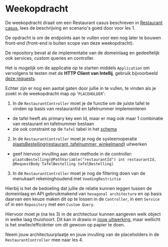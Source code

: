 # Weekopdracht

De weekopdracht draait om een Restaurant casus beschreven in [Restaurant casus](documentatie/restaurant-casus.md), lees de beschrijving en scenario's goed door voor les 1.

De opdracht is om de endpoints aan te vullen voor een nog later te bouwen front-end (front-end is buiten scope van deze weekopdracht).

De repository bevat al de implementatie van de domeinlaag en gedeeltelijk ook services, custom queries en controller.

Het is mogelijk om de applicatie op te starten middels `Application` om vervolgens te testen met de **HTTP Client van Intellij**, gebruik bijvoorbeeld [deze requests](request.http).

Echter zijn er nog een aantal gaten door jullie in te vullen, te vinden als je zoekt in de weekopdracht map op '`PLACEHOLDER`':

1. In de `RestaurantController` moet je de functie om de juiste tafel te vinden op basis van restaurantId en tafelnummer implementeren
  - de tafel heeft als primary key een Id, maar er mag ook maar 1 combinatie van restaurant en tafelnummer bestaan
  - zie ook constraint op de `Tafel` tabel in het [schema](src/main/resources/schema.sql)
2. In de `RestaurantController` moet je nog de systeemoperatie [plaatsBestelling(restaurant, tafelnummer, winkelmand)](documentatie/stap%202/ontwerp.md) uitwerken
  - geef hiervoor invulling aan deze methode in de controller: 
  `plaatsBestelling(@PathVariable("restaurantId") int restaurantId,
    @RequestBody TafelBestelling tafelBestelling)`
3. In de `RestaurantController` moet je nog de filtering doen van de menukaart rekeninghoudend met `VoedingRestrictie` 

Hierbij is het de bedoeling dat jullie de relatie kunnen leggen tussen de domeinlaag en API gebruikmakend van `hexagonal architecture` en op basis daarvan een keuze maken dit op te lossen in de `Controller`, in een `Service` of in een `Repository` met een `Custom Query`.

Hiervoor moet je (na les 3) in de architectuur kunnen aangeven welk object in welke laag thuishoort.
Dit kan in drawio in [jouw uitwerking](jouw_uitwerking.drawio), maar wellicht is het sneller/efficiënter om dit gewoon op papier te doen.

Neem jouw architectuurplaatje en jouw invulling van de placeholders in de `RestaurantController` mee naar les 4.

